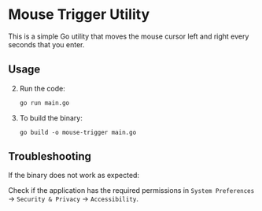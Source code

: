
# Mouse Trigger Utility

This is a simple Go utility that moves the mouse cursor left and right every seconds that you enter.

## Usage

2. Run the code:

    ```bash
    go run main.go
    ```

3. To build the binary:

    ```
    go build -o mouse-trigger main.go
    ```

## Troubleshooting

If the binary does not work as expected:

Check if the application has the required permissions in `System Preferences` -> `Security & Privacy` -> `Accessibility`.
